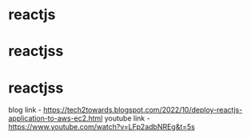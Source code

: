 ﻿# reactjs
# reactjss
# reactjss

blog link - https://tech2towards.blogspot.com/2022/10/deploy-reactjs-application-to-aws-ec2.html
youtube link - https://www.youtube.com/watch?v=LFp2adbNREg&t=5s
